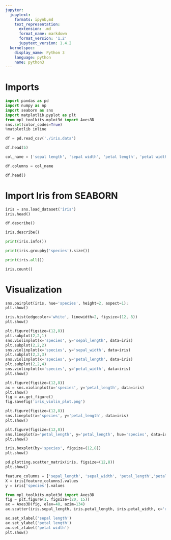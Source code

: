 ```yaml
---
jupyter:
  jupytext:
    formats: ipynb,md
    text_representation:
      extension: .md
      format_name: markdown
      format_version: '1.2'
      jupytext_version: 1.4.2
  kernelspec:
    display_name: Python 3
    language: python
    name: python3
---
```


# Imports

```python
import pandas as pd
import numpy as np
import seaborn as sns
import matplotlib.pyplot as plt
from mpl_toolkits.mplot3d import Axes3D
sns.set(color_codes=True)
%matplotlib inline
```

```python
df = pd.read_csv('./iris.data')
```

```python
df.head(5)
```

```python
col_name = ['sepal length', 'sepal width', 'petal length', 'petal width', 'class']
```

```python
df.columns = col_name
```

```python
df.head()
```

# Import Iris from SEABORN

```python
iris = sns.load_dataset('iris')
iris.head()
```

```python
df.describe()
```

```python
iris.describe()
```

```python
print(iris.info())
```

```python
print(iris.groupby('species').size())
```

```python
print(iris.all())
```

```python
iris.count()
```

# Visualization

```python
sns.pairplot(iris, hue='species', height=2, aspect=1);
plt.show()
```

```python
iris.hist(edgecolor='white', linewidth=2, figsize=(12, 8))
plt.show()
```

```python
plt.figure(figsize=(12,8))
plt.subplot(2,2,1)
sns.violinplot(x='species', y='sepal_length', data=iris)
plt.subplot(2,2,2)
sns.violinplot(x='species', y='sepal_width', data=iris)
plt.subplot(2,2,3)
sns.violinplot(x='species', y='petal_length', data=iris)
plt.subplot(2,2,4)
sns.violinplot(x='species', y='petal_width', data=iris)
plt.show()
```

```python
plt.figure(figsize=(12,8))
ax = sns.violinplot(x='species', y='petal_length', data=iris)
plt.show()
fig = ax.get_figure()
fig.savefig('iris_violin_plot.png')
```

```python
plt.figure(figsize=(12,8))
sns.lineplot(x='species', y='petal_length', data=iris)
plt.show()
```

```python
plt.figure(figsize=(12,8))
sns.lineplot(x='petal_length', y='petal_length', hue='species', data=iris)
plt.show()
```

```python
iris.boxplot(by='species', figsize=(12,8))
plt.show()
```

```python
pd.plotting.scatter_matrix(iris, figsize=(12,8))
plt.show()
```

```python
feature_columns = ['sepal_length', 'sepal_width', 'petal_length','petal_width']
X = iris[feature_columns].values
y = iris['species'].values
```

```python
from mpl_toolkits.mplot3d import Axes3D
fig = plt.figure(1, figsize=(20, 15))
ax = Axes3D(fig, elev=48, azim=134)
ax.scatter(iris.sepal_length, iris.petal_length, iris.petal_width, c='r', marker='o')

ax.set_xlabel('sepal length')
ax.set_ylabel('petal length')
ax.set_zlabel('petal width')
plt.show()
```

```python

```
